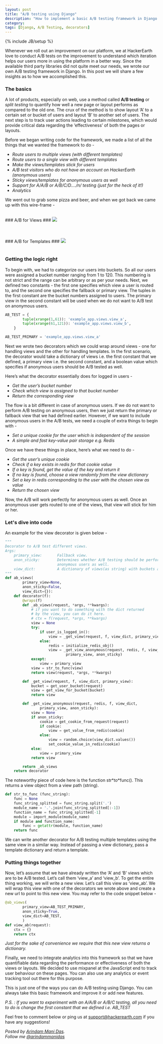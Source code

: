 ```yaml
---
layout: post
title: "A/B testing using Django"
description: "How to implement a basic A/B testing framework in Django."
category:
tags: [Django, A/B Testing, decorators]
---
```

{% include JB/setup %}

Whenever we roll out an improvement on our platform, we at HackerEarth love to conduct A/B tests on the improvement to understand which iteration helps our users more in using the platform in a better way. Since the available third party libraries did not quite meet our needs, we wrote our own A/B testing framework in Django. In this post we will share a few insights as to how we accomplished this.

### The basics ###

A lot of products, especially on web, use a method called **A/B testing** or *split testing* to quantify how well a new page or layout performs as compared to the old one. The crux of the method is to show layout ‘A’ to a certain set or bucket of users and layout ‘B’ to another set of users. The next step is to track user actions leading to certain milestones, which would provide critical data regarding the ‘effectiveness’ of both the pages or layouts.

Before we began writing code for the framework, we made a list of all the things that we wanted the framework to do -

 - *Route users to multiple views (with different templates)*
 - *Route users to a single view with different templates*
 - *Make the views/templates stick for users*
 - *A/B test visitors who do not have an account on HackerEarth (anonymous users)* 
 - *Sticky views/templates for anonymous users as well*
 - *Support for A/A/B or A/B/C/D…./n/ testing (just for the heck of it!)*
 - *Analytics*

We went out to grab some pizza and beer, and when we got back we came up with this wire-frame -
  
<br />
### A/B for Views ###
<img src="/images/A_B_Views.png"/>
<br /><br /><br /><br />
### A/B for Templates ###
<img src="/images/A_B_Templates.png"/>
<br /><br />


### Getting the logic right ###

To begin with, we had to categorize our users into buckets. So all our users were assigned a bucket number ranging from 1 to 120. This numbering is not strict and the range can be arbitrary or as per your needs. Next, we defined two constants - the first one specifies which view a user is routed to, and the second one specifies the fallback or primary view. The tuples in the first constant are the bucket numbers assigned to users. The primary view in the second constant will be used when we do not want to A/B test on anonymous users. 

```python
AB_TEST = {
        tuple(xrange(1,61)): 'example_app.views.view_a',
        tuple(xrange(61,121)): 'example_app.views.view_b',
    }

AB_TEST_PRIMARY = 'example_app.views.view_a'
```

Next we wrote two decorators which we could wrap around views - one for handling views and the other for handling templates. In the first scenario, the decorator would take a dictionary of views i.e. the first constant that we defined, a primary view i.e. the second constant, and a boolean value which specifies if anonymous users should be A/B tested as well.

Here’s what the decorator essentially does for logged in users -

 - *Get the user’s bucket number*
 - *Check which view is assigned to that bucket number*
 - *Return the corresponding view*

The flow is a bit different in case of anonymous users. If we do not want to perform A/B testing on anonymous users, then we just return the primary or fallback view that we had defined earlier. However, if we want to include anonymous users in the A/B tests, we need a couple of extra things to begin with -

 - *Set a unique cookie for the user which is independent of the session*
 - *A simple and fast key-value pair storage e.g. Redis*

Once we have these things in place, here’s what we need to do -

 - *Get the user’s unique cookie*
 - *Check if a key exists in redis for that cookie value*
 - *If a key is found, get the value of the key and return it*
 - *If no key is found, choose a view randomly from the view dictionary*
 - *Set a key in redis corresponding to the user with the chosen view as value*
 - *Return the chosen view*

Now, the A/B will work perfectly for anonymous users as well. Once an anonymous user gets routed to one of the views, that view will stick for him or her.

### Let's dive into code ###

An example for the view decorator is given below -

```python
"""
Decorator to A/B test different views.
Args:
    primary_view:       Fallback view.
    anon_sticky:        Determines whether A/B testing should be performed on   
                        anonymous users as well.
    view_dict:          A dictionary of views(as string) with buckets as keys.
"""
def ab_views(
        primary_view=None,
        anon_sticky=False,
        view_dict={}):
    def decorator(f):
        @wraps(f)
        def _ab_views(request, *args, **kwargs):
            # if you want to do something with the dict returned
            # by the view, you can do it here.
            # ctx = f(request, *args, **kwargs)
            view = None
            try:
                if user_is_logged_in():
                    view = _get_view(request, f, view_dict, primary_view)
                else:
                    redis = initialize_redis_obj()
                    view = _get_view_anonymous(request, redis, f, view_dict,
                            primary_view, anon_sticky)
            except:
                view = primary_view
            view = str_to_func(view)
            return view(request, *args, **kwargs)

        def _get_view(request, f, view_dict, primary_view):
            bucket = get_user_bucket(request)
            view = get_view_for_bucket(bucket)
            return view

        def _get_view_anonymous(request, redis, f, view_dict,
                primary_view, anon_sticky):
            view = None
            if anon_sticky:
                cookie = get_cookie_from_request(request)
                if cookie:
                    view = get_value_from_redis(cookie)
                else:
                    view = random.choice(view_dict.values())
                    set_cookie_value_in_redis(cookie)
            else:
                view = primary_view
            return view

        return _ab_views
    return decorator
```
The noteworthy piece of code here is the function str*_*to*_*func(). This returns a view object from a view path (string).

```python
def str_to_func (func_string):
    func = None
    func_string_splitted = func_string.split('.')
    module_name = '.'.join(func_string_splitted[:-1])
    function_name = func_string_splitted[-1]
    module = import_module(module_name)
    if module and function_name:
        func = getattr(module, function_name)
    return func
```

We can write another decorator for A/B testing multiple templates using the same view in a similar way. Instead of passing a view dictionary, pass a template dictionary and return a template.
    
### Putting things together ###

Now, let’s assume that we have already written the ‘A’ and ‘B’ views which are to be A/B tested. Let’s call them ‘view_a’ and ‘view_b’. To get the entire thing working, we will write a new view. Let’s call this view as ‘view_ab’. We will wrap this view with one of the decorators we wrote above and create a new url to point to this new view. You may refer to the code snippet below -

```python
@ab_views(
        primary_view=AB_TEST_PRIMARY,
        anon_sticky=True,
        view_dict=AB_TEST,
        )
def view_ab(request):
    ctx = {}
    return ctx
```

*Just for the sake of convenience we require that this new view returns a dictionary.*

Finally, we need to integrate analytics into this framework so that we have quantifiable data regarding the performance or effectiveness of both the views or layouts. We decided to use mixpanel at the JavaScript end to track user behaviour on these pages. You can also use any analytics or event tracking tool out there for this purpose.

This is just one of the ways you can do A/B testing using Django. You can always take this basic framework and improve it or add new features.

*P.S. : If you want to experiment with an A/A/B or A/B/C testing, all you need to do is change the first constant that we defined i.e. AB_TEST*

Feel free to comment below or ping us at [support@hackerearth.com](mailto:support@hackerearth.com) if you have any suggestions!  

*Posted by [Arindam Mani Das](http://hack.re/arindam/).*  
*Follow me [@arindammanidas](http://twitter.com/arindammanidas)*

